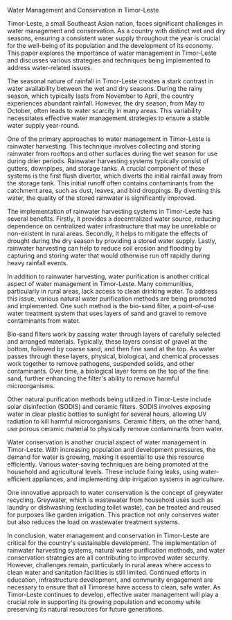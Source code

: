 Water Management and Conservation in Timor-Leste

Timor-Leste, a small Southeast Asian nation, faces significant challenges in water management and conservation. As a country with distinct wet and dry seasons, ensuring a consistent water supply throughout the year is crucial for the well-being of its population and the development of its economy. This paper explores the importance of water management in Timor-Leste and discusses various strategies and techniques being implemented to address water-related issues.

The seasonal nature of rainfall in Timor-Leste creates a stark contrast in water availability between the wet and dry seasons. During the rainy season, which typically lasts from November to April, the country experiences abundant rainfall. However, the dry season, from May to October, often leads to water scarcity in many areas. This variability necessitates effective water management strategies to ensure a stable water supply year-round.

One of the primary approaches to water management in Timor-Leste is rainwater harvesting. This technique involves collecting and storing rainwater from rooftops and other surfaces during the wet season for use during drier periods. Rainwater harvesting systems typically consist of gutters, downpipes, and storage tanks. A crucial component of these systems is the first flush diverter, which diverts the initial rainfall away from the storage tank. This initial runoff often contains contaminants from the catchment area, such as dust, leaves, and bird droppings. By diverting this water, the quality of the stored rainwater is significantly improved.

The implementation of rainwater harvesting systems in Timor-Leste has several benefits. Firstly, it provides a decentralized water source, reducing dependence on centralized water infrastructure that may be unreliable or non-existent in rural areas. Secondly, it helps to mitigate the effects of drought during the dry season by providing a stored water supply. Lastly, rainwater harvesting can help to reduce soil erosion and flooding by capturing and storing water that would otherwise run off rapidly during heavy rainfall events.

In addition to rainwater harvesting, water purification is another critical aspect of water management in Timor-Leste. Many communities, particularly in rural areas, lack access to clean drinking water. To address this issue, various natural water purification methods are being promoted and implemented. One such method is the bio-sand filter, a point-of-use water treatment system that uses layers of sand and gravel to remove contaminants from water.

Bio-sand filters work by passing water through layers of carefully selected and arranged materials. Typically, these layers consist of gravel at the bottom, followed by coarse sand, and then fine sand at the top. As water passes through these layers, physical, biological, and chemical processes work together to remove pathogens, suspended solids, and other contaminants. Over time, a biological layer forms on the top of the fine sand, further enhancing the filter's ability to remove harmful microorganisms.

Other natural purification methods being utilized in Timor-Leste include solar disinfection (SODIS) and ceramic filters. SODIS involves exposing water in clear plastic bottles to sunlight for several hours, allowing UV radiation to kill harmful microorganisms. Ceramic filters, on the other hand, use porous ceramic material to physically remove contaminants from water.

Water conservation is another crucial aspect of water management in Timor-Leste. With increasing population and development pressures, the demand for water is growing, making it essential to use this resource efficiently. Various water-saving techniques are being promoted at the household and agricultural levels. These include fixing leaks, using water-efficient appliances, and implementing drip irrigation systems in agriculture.

One innovative approach to water conservation is the concept of greywater recycling. Greywater, which is wastewater from household uses such as laundry or dishwashing (excluding toilet waste), can be treated and reused for purposes like garden irrigation. This practice not only conserves water but also reduces the load on wastewater treatment systems.

In conclusion, water management and conservation in Timor-Leste are critical for the country's sustainable development. The implementation of rainwater harvesting systems, natural water purification methods, and water conservation strategies are all contributing to improved water security. However, challenges remain, particularly in rural areas where access to clean water and sanitation facilities is still limited. Continued efforts in education, infrastructure development, and community engagement are necessary to ensure that all Timorese have access to clean, safe water. As Timor-Leste continues to develop, effective water management will play a crucial role in supporting its growing population and economy while preserving its natural resources for future generations.